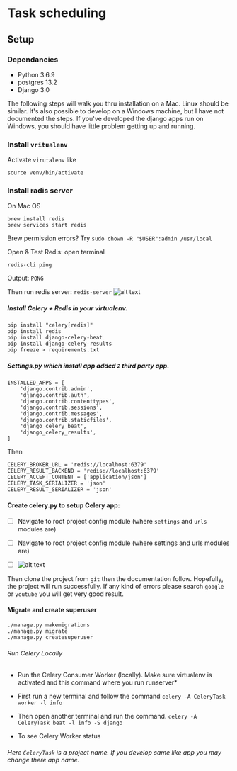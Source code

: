 # Task scheduling

## Setup

### Dependancies

- Python 3.6.9 
- postgres 13.2
- Django 3.0

The following steps will walk you thru installation on a Mac. Linux should be similar.
It's also possible to develop on a Windows machine, but I have not documented the steps.
If you've developed the django apps run on Windows, you should have little problem getting
up and running.

### Install ```vritualenv```
Activate `virutalenv` like
```
source venv/bin/activate
```

### Install radis server 
On Mac OS
```
brew install redis
brew services start redis
```
Brew permission errors? Try ```sudo chown -R "$USER":admin /usr/local```

Open & Test Redis: open terminal
```
redis-cli ping
```
Output:
```PONG```

Then run redis server: ```redis-server```
![alt text](<https://res.cloudinary.com/mbrsagor/image/upload/v1589358011/Screenshot_2020-05-13_at_2.16.29_PM_v9uglj.png>)

##### Install Celery + Redis in your virtualenv.
```
pip install "celery[redis]"
pip install redis
pip install django-celery-beat
pip install django-celery-results
pip freeze > requirements.txt
```

##### Settings.py which install app added `2` third party app.
````
INSTALLED_APPS = [
    'django.contrib.admin',
    'django.contrib.auth',
    'django.contrib.contenttypes',
    'django.contrib.sessions',
    'django.contrib.messages',
    'django.contrib.staticfiles',
    'django_celery_beat',
    'django_celery_results',
]
````
Then
``````
CELERY_BROKER_URL = 'redis://localhost:6379'
CELERY_RESULT_BACKEND = 'redis://localhost:6379'
CELERY_ACCEPT_CONTENT = ['application/json']
CELERY_TASK_SERIALIZER = 'json'
CELERY_RESULT_SERIALIZER = 'json'
``````

#### Create celery.py to setup Celery app:
   - [ ] Navigate to root project config module (where `settings` and `urls` modules are)
   - [ ] Navigate to root project config module (where settings and urls modules are)

   - [ ] ![alt text](<https://res.cloudinary.com/mbrsagor/image/upload/v1589358693/celery_frfxio.png>)

Then clone the project from `git` then the documentation follow. Hopefully, the project will run successfully. If any
 kind of errors please search `google` or `youtube` you will get very good result.
 
 
#### Migrate and create superuser
```
./manage.py makemigrations
./manage.py migrate
./manage.py createsuperuser
```

###### Run Celery Locally
* Run the Celery Consumer Worker (locally). Make sure virtualenv is activated and this command where you run runserver*

- First run a new terminal and follow the command
`celery -A CeleryTask worker -l info`

- Then open another terminal and run the command.
`celery -A CeleryTask beat -l info -S django`

* To see Celery Worker status

###### Here `CeleryTask` is a project name. If you develop same like app you may change there app name.
